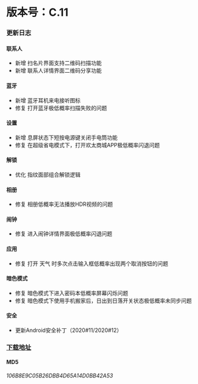 # 版本号：C.11

### 更新日志

#### 联系人
- 新增 扫名片界面支持二维码扫描功能
- 新增 联系人详情界面二维码分享功能

#### 蓝牙
- 新增 蓝牙耳机来电接听图标
- 修复 打开蓝牙极低概率扫描失败的问题

#### 设置
- 新增 息屏状态下短按电源键关闭手电筒功能
- 修复 在超级省电模式下，打开欢太商城APP极低概率闪退问题

#### 解锁
- 优化 指纹面部组合解锁逻辑

#### 相册
- 修复 相册低概率无法播放HDR视频的问题

#### 闹钟
- 修复 进入闹钟详情界面极低概率闪退问题

#### 应用
- 修复 打开 天气 时多次点击输入框低概率出现两个取消按钮的问题

#### 暗色模式
- 修复 暗色模式下进入密码本低概率屏幕闪烁问题
- 修复 暗色模式下使用手机搬家后，日出到日落开关状态极低概率未同步问题

#### 安全
- 更新Android安全补丁（2020#11/2020#12）

### [下载地址](https://download.c.realme.com/osupdate/RMX1971_11_OTA_1110_all_8fszKMbxaoVg.ozip)

#### MD5
*106B8E9C05B26DBB4D65A14D0BB42A53*
